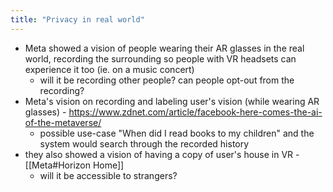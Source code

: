 ```yaml
---
title: "Privacy in real world"
---
```

- Meta showed a vision of people wearing their AR glasses in the real world, recording the surrounding so people with VR headsets can experience it too (ie. on a music concert)
	- will it be recording other people? can people opt-out from the recording?
- Meta's vision on recording and labeling user's vision (while wearing AR glasses) - https://www.zdnet.com/article/facebook-here-comes-the-ai-of-the-metaverse/
	- possible use-case "When did I read books to my children" and the system would search through the recorded history
- they also showed a vision of having a copy of user's house in VR - [[Meta#Horizon Home]]
	- will it be accessible to strangers?